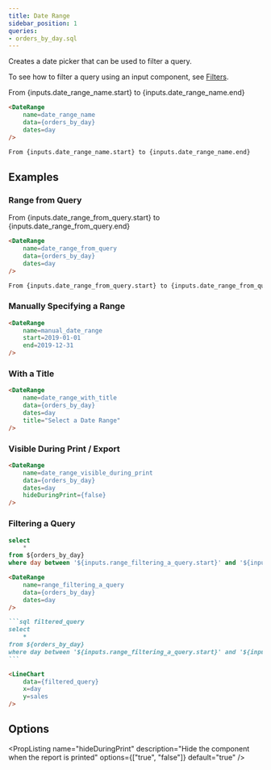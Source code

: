 ```yaml
---
title: Date Range
sidebar_position: 1
queries: 
- orders_by_day.sql
---
```


Creates a date picker that can be used to filter a query.

To see how to filter a query using an input component, see [Filters](/core-concepts/filters).

<DateRange
    name=date_range_name
    data={orders_by_day}
    dates=day
/>

From {inputs.date_range_name.start} to {inputs.date_range_name.end}

````markdown
<DateRange
    name=date_range_name
    data={orders_by_day}
    dates=day
/>

From {inputs.date_range_name.start} to {inputs.date_range_name.end}
````

## Examples

### Range from Query

<DateRange
    name=date_range_from_query
    data={orders_by_day}
    dates=day
/>

From {inputs.date_range_from_query.start} to {inputs.date_range_from_query.end}

````markdown
<DateRange
    name=date_range_from_query
    data={orders_by_day}
    dates=day
/>

From {inputs.date_range_from_query.start} to {inputs.date_range_from_query.end}
````

### Manually Specifying a Range

<DateRange
    name=manual_date_range
    start=2019-01-01
    end=2019-12-31
/>

```markdown
<DateRange
    name=manual_date_range
    start=2019-01-01
    end=2019-12-31
/>
```


### With a Title

<DateRange
    name=date_range_with_title
    data={orders_by_day}
    dates=day
    title="Select a Date Range"
/>

```markdown
<DateRange
    name=date_range_with_title
    data={orders_by_day}
    dates=day
    title="Select a Date Range"
/>
```

### Visible During Print / Export

<DateRange
    name=date_range_visible_during_print
    data={orders_by_day}
    dates=day
    hideDuringPrint={false}
/>

````markdown
<DateRange
    name=date_range_visible_during_print
    data={orders_by_day}
    dates=day
    hideDuringPrint={false}
/>
````

### Filtering a Query

<DateRange
    name=range_filtering_a_query
    data={orders_by_day}
    dates=day
/>

```sql filtered_query
select 
    *
from ${orders_by_day}
where day between '${inputs.range_filtering_a_query.start}' and '${inputs.range_filtering_a_query.end}'
```

<LineChart
    data={filtered_query}
    x=day
    y=sales
/>



````markdown
<DateRange
    name=range_filtering_a_query
    data={orders_by_day}
    dates=day
/>

```sql filtered_query
select 
    *
from ${orders_by_day}
where day between '${inputs.range_filtering_a_query.start}' and '${inputs.range_filtering_a_query.end}'
```

<LineChart
    data={filtered_query}
    x=day
    y=sales
/>
````

## Options

<PropListing 
    name="name"
    description="Name of the DateRange, used to reference the selected values elsewhere as {`{inputs.name.start`} or {`inputs.name.end`}"
    required=true
    options="string"
/>
<PropListing 
    name="data"
    description="Query name, wrapped in curly braces"
    options="query name"
/>
<PropListing 
    name="dates"
    description="Column name from the query containing date range to span"
    options="column name"
/>
<PropListing 
    name="start"
    description="A manually specified start date to use for the range"
    options="string formatted YYYY-MM-DD"
/>
<PropListing 
    name="end"
    description="A manually specified end date to use for the range"
    options="string formatted YYYY-MM-DD"
/>
<PropListing 
    name="title"
    description="Title to display in the Date Range component"
    options="string"
/>
<PropListing 
    name="hideDuringPrint"
    description="Hide the component when the report is printed"
    options={["true", "false"]}
    default="true"
/>


